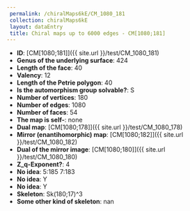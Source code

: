 ```yaml
--- 
 permalink: /chiralMaps6kE/CM_1080_181 
 collection: chiralMaps6kE
 layout: dataEntry
 title: Chiral maps up to 6000 edges - CM[1080;181]
---
```


- **ID**: [CM[1080;181]]({{ site.url }}/test/CM_1080_181)
- **Genus of the underlying surface**: 424
- **Length of the face**: 40
- **Valency**: 12
- **Length of the Petrie polygon**: 40
- **Is the automorphism group solvable?**: S
- **Number of vertices**: 180
- **Number of edges**: 1080
- **Number of faces**: 54
- **The map is self-**: none
- **Dual map**: [CM[1080;178]]({{ site.url }}/test/CM_1080_178)
- **Mirror (enantihomorphic) map**: [CM[1080;182]]({{ site.url }}/test/CM_1080_182)
- **Dual of the mirror image**: [CM[1080;180]]({{ site.url }}/test/CM_1080_180)
- **Z_q-Exponent?**: 4
- **No idea**:  5:185 7:183
- **No idea**: Y
- **No idea**: Y
- **Skeleton**: Sk(180;17)^3
- **Some other kind of skeleton**: nan
